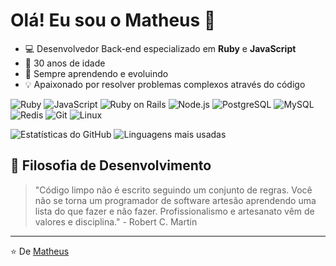 # Olá! Eu sou o Matheus 👋


- 💻 Desenvolvedor Back-end especializado em **Ruby** e **JavaScript**
- 🎂 30 anos de idade
- 🌱 Sempre aprendendo e evoluindo
- 💡 Apaixonado por resolver problemas complexos através do código

![Ruby](https://img.shields.io/badge/Ruby-CC342D?style=for-the-badge&logo=ruby&logoColor=white)
![JavaScript](https://img.shields.io/badge/JavaScript-F7DF1E?style=for-the-badge&logo=javascript&logoColor=black)
![Ruby on Rails](https://img.shields.io/badge/Ruby_on_Rails-CC0000?style=for-the-badge&logo=ruby-on-rails&logoColor=white)
![Node.js](https://img.shields.io/badge/Node.js-43853D?style=for-the-badge&logo=node.js&logoColor=white)
![PostgreSQL](https://img.shields.io/badge/PostgreSQL-316192?style=for-the-badge&logo=postgresql&logoColor=white)
![MySQL](https://img.shields.io/badge/MySQL-00000F?style=for-the-badge&logo=mysql&logoColor=white)
![Redis](https://img.shields.io/badge/Redis-DC382D?style=for-the-badge&logo=redis&logoColor=white)
![Git](https://img.shields.io/badge/Git-E34F26?style=for-the-badge&logo=git&logoColor=white)
![Linux](https://img.shields.io/badge/Linux-FCC624?style=for-the-badge&logo=linux&logoColor=black)

![Estatísticas do GitHub](https://github-readme-stats.vercel.app/api?username=mattobl&show_icons=true&theme=radical) ![Linguagens mais usadas](https://github-readme-stats.vercel.app/api/top-langs/?username=mattobl&layout=compact&theme=radical)


## 💭 Filosofia de Desenvolvimento

> "Código limpo não é escrito seguindo um conjunto de regras. Você não se torna um programador de software artesão aprendendo uma lista do que fazer e não fazer. Profissionalismo e artesanato vêm de valores e disciplina." - Robert C. Martin

---

⭐️ De [Matheus](https://github.com/mattobl)
